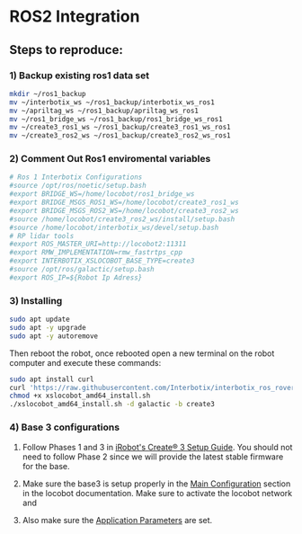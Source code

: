 # ROS2 Integration


## Steps to reproduce:

### 1) Backup existing ros1 data set

```bash
mkdir ~/ros1_backup
mv ~/interbotix_ws ~/ros1_backup/interbotix_ws_ros1
mv ~/apriltag_ws ~/ros1_backup/apriltag_ws_ros1
mv ~/ros1_bridge_ws ~/ros1_backup/ros1_bridge_ws_ros1
mv ~/create3_ros1_ws ~/ros1_backup/create3_ros1_ws_ros1
mv ~/create3_ros2_ws ~/ros1_backup/create3_ros2_ws_ros1
```

### 2) Comment Out Ros1 enviromental variables
```bash
# Ros 1 Interbotix Configurations
#source /opt/ros/noetic/setup.bash
#export BRIDGE_WS=/home/locobot/ros1_bridge_ws
#export BRIDGE_MSGS_ROS1_WS=/home/locobot/create3_ros1_ws
#export BRIDGE_MSGS_ROS2_WS=/home/locobot/create3_ros2_ws
#source /home/locobot/create3_ros2_ws/install/setup.bash
#source /home/locobot/interbotix_ws/devel/setup.bash
# RP lidar tools
#export ROS_MASTER_URI=http://locobot2:11311
#export RMW_IMPLEMENTATION=rmw_fastrtps_cpp
#export INTERBOTIX_XSLOCOBOT_BASE_TYPE=create3
#source /opt/ros/galactic/setup.bash
#export ROS_IP=${Robot Ip Adress}
```

### 3) Installing

```bash
sudo apt update
sudo apt -y upgrade
sudo apt -y autoremove
```
Then reboot the robot, once rebooted open a new terminal on the robot computer and execute these commands:
```bash
sudo apt install curl
curl 'https://raw.githubusercontent.com/Interbotix/interbotix_ros_rovers/main/interbotix_ros_xslocobots/install/amd64/xslocobot_amd64_install.sh' > xslocobot_amd64_install.sh
chmod +x xslocobot_amd64_install.sh
./xslocobot_amd64_install.sh -d galactic -b create3
```

### 4) Base 3 configurations

1. Follow Phases 1 and 3 in [iRobot's Create® 3 Setup Guide](https://edu.irobot.com/create3-setup). You should not need to follow Phase 2 since we will provide the latest stable firmware for the base.

2. Make sure the base3 is setup properly in the [Main Configuration](https://docs.trossenrobotics.com/interbotix_xslocobots_docs/getting_started/create3_configuration.html#main-configuration) section in the locobot documentation. Make sure to activate the locobot network and 

3. Also make sure the [Application Parameters](https://docs.trossenrobotics.com/interbotix_xslocobots_docs/getting_started/create3_configuration.html#application-ros-2-parameters-file) are set. 









